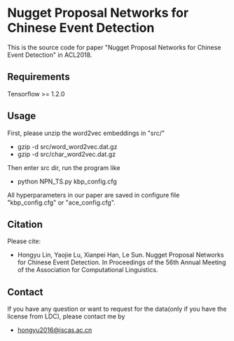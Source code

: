 # Nugget Proposal Networks for Chinese Event Detection

This is the source code for paper "Nugget Proposal Networks for Chinese Event Detection" in ACL2018.

## Requirements

Tensorflow >= 1.2.0

## Usage
First, please unzip the word2vec embeddings in "src/"

* gzip -d src/word_word2vec.dat.gz
* gzip -d src/char_word2vec.dat.gz

Then enter src dir, run the program like

* python NPN_TS.py kbp_config.cfg

All hyperparameters in our paper are saved in configure file "kbp_config.cfg" or "ace_config.cfg".

## Citation
Please cite:
* Hongyu Lin, Yaojie Lu, Xianpei Han, Le Sun. Nugget Proposal Networks for Chinese Event Detection. In Proceedings of the 56th Annual Meeting of the Association for Computational Linguistics.

## Contact
If you have any question or want to request for the data(only if you have the license from LDC), please contact me by
* hongyu2016@iscas.ac.cn
